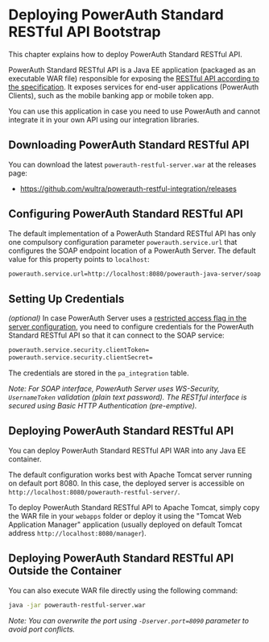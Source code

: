 # Deploying PowerAuth Standard RESTful API Bootstrap

This chapter explains how to deploy PowerAuth Standard RESTful API.

PowerAuth Standard RESTful API is a Java EE application (packaged as an executable WAR file) responsible for exposing the [RESTful API according to the specification](https://github.com/wultra/powerauth-crypto/blob/develop/docs/Standard-RESTful-API.md). It exposes services for end-user applications (PowerAuth Clients), such as the mobile banking app or mobile token app.

You can use this application in case you need to use PowerAuth and cannot integrate it in your own API using our integration libraries.

## Downloading PowerAuth Standard RESTful API

You can download the latest `powerauth-restful-server.war` at the releases page:

- https://github.com/wultra/powerauth-restful-integration/releases

## Configuring PowerAuth Standard RESTful API

The default implementation of a PowerAuth Standard RESTful API has only one compulsory configuration parameter `powerauth.service.url` that configures the SOAP endpoint location of a PowerAuth Server. The default value for this property points to `localhost`:

```bash
powerauth.service.url=http://localhost:8080/powerauth-java-server/soap
```

## Setting Up Credentials

_(optional)_ In case PowerAuth Server uses a [restricted access flag in the server configuration](https://github.com/wultra/powerauth-server/blob/develop/docs/Deploying-PowerAuth-Server.md#enabling-powerauth-server-security), you need to configure credentials for the PowerAuth Standard RESTful API so that it can connect to the SOAP service:

```sh
powerauth.service.security.clientToken=
powerauth.service.security.clientSecret=
```

The credentials are stored in the `pa_integration` table.

_Note: For SOAP interface, PowerAuth Server uses WS-Security, `UsernameToken` validation (plain text password). The RESTful interface is secured using Basic HTTP Authentication (pre-emptive)._

## Deploying PowerAuth Standard RESTful API

You can deploy PowerAuth Standard RESTful API WAR into any Java EE container.

The default configuration works best with Apache Tomcat server running on default port 8080. In this case, the deployed server is accessible on `http://localhost:8080/powerauth-restful-server/`.

To deploy PowerAuth Standard RESTful API to Apache Tomcat, simply copy the WAR file in your `webapps` folder or deploy it using the "Tomcat Web Application Manager" application (usually deployed on default Tomcat address `http://localhost:8080/manager`).

## Deploying PowerAuth Standard RESTful API Outside the Container

You can also execute WAR file directly using the following command:

```bash
java -jar powerauth-restful-server.war
```

_Note: You can overwrite the port using `-Dserver.port=8090` parameter to avoid port conflicts._
